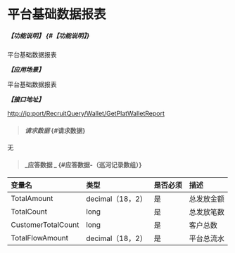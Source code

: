 # 平台基础数据报表

##### _【功能说明】_ {#【功能说明】}

平台基础数据报表

_**【应用场景】**_

平台基础数据报表

_**【接口地址】**_

[http://ip:port/RecruitQuery/Wallet/GetPlatWalletReport](http://ip:port/RecruitQuery/Wallet/GetPlatWalletReport)

> #### _请求数据_ {#请求数据}

无

> #### _应答数据 _ {#应答数据-（巡河记录数组）}

| 变量名 | 类型 | 是否必须 | 描述 |
| :--- | :--- | :--- | :--- |
| TotalAmount | decimal（18，2） | 是 | 总发放金额 |
| TotalCount | long | 是 | 总发放笔数|
| CustomerTotalCount | long | 是 | 客户总数 |
| TotalFlowAmount | decimal（18，2） | 是 | 平台总流水 |



